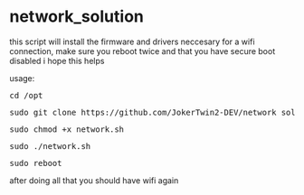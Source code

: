 # network_solution

this script will install the firmware and drivers neccesary for a wifi connection, make sure you reboot twice
and that you have secure boot disabled i hope this helps


usage:
<pre>
cd /opt
</pre>

<pre>
sudo git clone https://github.com/JokerTwin2-DEV/network_solution.git
</pre>

<pre>
sudo chmod +x network.sh
</pre>

<pre>
sudo ./network.sh
</pre>

<pre>
sudo reboot
</pre>

after doing all that you should have wifi again 
